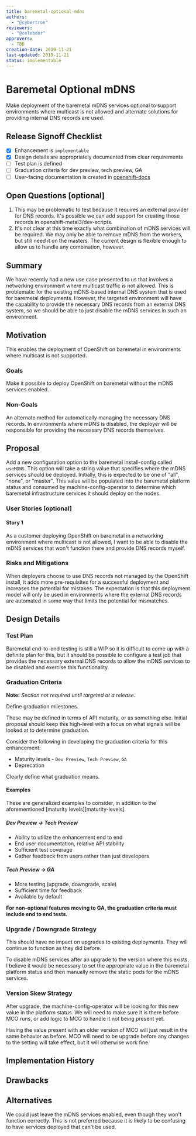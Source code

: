 ```yaml
---
title: baremetal-optional-mdns
authors:
  - "@cybertron"
reviewers:
  - "@celebdor"
approvers:
  - TBD
creation-date: 2019-11-21
last-updated: 2019-11-21
status: implementable
---
```


# Baremetal Optional mDNS

Make deployment of the baremetal mDNS services optional to support environments
where multicast is not allowed and alternate solutions for providing internal
DNS records are used.

## Release Signoff Checklist

- [x] Enhancement is `implementable`
- [x] Design details are appropriately documented from clear requirements
- [ ] Test plan is defined
- [ ] Graduation criteria for dev preview, tech preview, GA
- [ ] User-facing documentation is created in [openshift-docs](https://github.com/openshift/openshift-docs/)

## Open Questions [optional]

1. This may be problematic to test because it requires an external provider
   for DNS records. It's possible we can add support for creating those
   records in openshift-metal3/dev-scripts.
1. It's not clear at this time exactly what combination of mDNS services
   will be required. We may only be able to remove mDNS from the workers, but
   still need it on the masters. The current design is flexible enough to
   allow us to handle any combination, however.

## Summary

We have recently had a new use case presented to us that involves a networking
environment where multicast traffic is not allowed. This is problematic for the
existing mDNS-based internal DNS system that is used for baremetal deployments.
However, the targeted environment will have the capability to provide the
necessary DNS records from an external DNS system, so we should be able to
just disable the mDNS services in such an environment.

## Motivation

This enables the deployment of OpenShift on baremetal in environments where
multicast is not supported.

### Goals

Make it possible to deploy OpenShift on baremetal without the mDNS services
enabled.

### Non-Goals

An alternate method for automatically managing the necessary DNS records.
In environments where mDNS is disabled, the deployer will be responsible for
providing the necessary DNS records themselves.

## Proposal

Add a new configuration option to the baremetal install-config called
`useMDNS`. This option will take a string value that specifies where the mDNS
services should be deployed. Initially, this is expected to be one of
"all", "none", or "master". This value will be populated into the baremetal
platform status and consumed by machine-config-operator to determine which
baremetal infrastructure services it should deploy on the nodes.

### User Stories [optional]

#### Story 1

As a customer deploying OpenShift on baremetal in a networking environment
where multicast is not allowed, I want to be able to disable the mDNS services
that won't function there and provide DNS records myself.

### Risks and Mitigations

When deployers choose to use DNS records not managed by the OpenShift install,
it adds more pre-requisites for a successful deployment and increases the
potential for mistakes. The expectation is that this deployment model will only
be used in environments where the external DNS records are automated in some
way that limits the potential for mismatches.

## Design Details

### Test Plan

Baremetal end-to-end testing is still a WIP so it is difficult to come up
with a definite plan for this, but it should be possible to configure a test
job that provides the necessary external DNS records to allow the mDNS services
to be disabled and exercise this functionality.

### Graduation Criteria

**Note:** *Section not required until targeted at a release.*

Define graduation milestones.

These may be defined in terms of API maturity, or as something else. Initial proposal
should keep this high-level with a focus on what signals will be looked at to
determine graduation.

Consider the following in developing the graduation criteria for this
enhancement:
- Maturity levels - `Dev Preview`, `Tech Preview`, `GA`
- Deprecation

Clearly define what graduation means.

#### Examples

These are generalized examples to consider, in addition to the aforementioned
[maturity levels][maturity-levels].

##### Dev Preview -> Tech Preview

- Ability to utilize the enhancement end to end
- End user documentation, relative API stability
- Sufficient test coverage
- Gather feedback from users rather than just developers

##### Tech Preview -> GA 

- More testing (upgrade, downgrade, scale)
- Sufficient time for feedback
- Available by default

**For non-optional features moving to GA, the graduation criteria must include
end to end tests.**

### Upgrade / Downgrade Strategy

This should have no impact on upgrades to existing deployments. They will
continue to function as they did before.

To disable mDNS services after an upgrade to the version where this exists,
I believe it would be necessary to set the appropriate value in the baremetal
platform status and then manually remove the static pods for the mDNS services.

### Version Skew Strategy

After upgrade, the machine-config-operator will be looking for this new value
in the platform status. We will need to make sure it is there before MCO runs,
or add logic to MCO to handle it not being present yet.

Having the value present with an older version of MCO will just result in the
same behavior as before. MCO will need to be upgrade before any changes to the
setting will take effect, but it will otherwise work fine.

## Implementation History

## Drawbacks

## Alternatives

We could just leave the mDNS services enabled, even though they won't function
correctly. This is not preferred because it is likely to be confusing to have
services deployed that can't be used.
